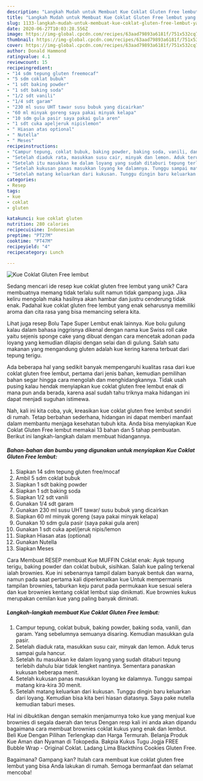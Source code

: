 ```yaml
---
description: "Langkah Mudah untuk Membuat Kue Coklat Gluten Free lembut yang Lezat"
title: "Langkah Mudah untuk Membuat Kue Coklat Gluten Free lembut yang Lezat"
slug: 1133-langkah-mudah-untuk-membuat-kue-coklat-gluten-free-lembut-yang-lezat
date: 2020-06-27T10:03:28.556Z
image: https://img-global.cpcdn.com/recipes/63aad79893a6181f/751x532cq70/kue-coklat-gluten-free-lembut-foto-resep-utama.jpg
thumbnail: https://img-global.cpcdn.com/recipes/63aad79893a6181f/751x532cq70/kue-coklat-gluten-free-lembut-foto-resep-utama.jpg
cover: https://img-global.cpcdn.com/recipes/63aad79893a6181f/751x532cq70/kue-coklat-gluten-free-lembut-foto-resep-utama.jpg
author: Donald Hammond
ratingvalue: 4.1
reviewcount: 15
recipeingredient:
- "14 sdm tepung gluten freemocaf"
- "5 sdm coklat bubuk"
- "1 sdt baking powder"
- "1 sdt baking soda"
- "1/2 sdt vanili"
- "1/4 sdt garam"
- "230 ml susu UHT tawar susu bubuk yang dicairkan"
- "60 ml minyak goreng saya pakai minyak kelapa"
- "10 sdm gula pasir saya pakai gula aren"
- "1 sdt cuka apeljeruk nipislemon"
- " Hiasan atas optional"
- " Nutella"
- " Meses"
recipeinstructions:
- "Campur tepung, coklat bubuk, baking powder, baking soda, vanili, dan garam. Yang sebelumnya semuanya disaring. Kemudian masukkan gula pasir."
- "Setelah diaduk rata, masukkan susu cair, minyak dan lemon. Aduk terus sampai gula hancur."
- "Setelah itu masukkan ke dalam loyang yang sudah ditaburi tepung terlebih dahulu biar tidak lengket nantinya. Sementara panaskan kukusan beberapa menit."
- "Setelah kukusan panas masukkan loyang ke dalamnya. Tunggu sampai matang kira-kira 30 menit."
- "Setelah matang keluarkan dari kukusan. Tunggu dingin baru keluarkan dari loyang. Kemudian bisa kita beri hiasan diatasnya. Saya pake nutella kemudian taburi meses."
categories:
- Resep
tags:
- kue
- coklat
- gluten

katakunci: kue coklat gluten 
nutrition: 280 calories
recipecuisine: Indonesian
preptime: "PT27M"
cooktime: "PT47M"
recipeyield: "4"
recipecategory: Lunch

---
```



![Kue Coklat Gluten Free lembut](https://img-global.cpcdn.com/recipes/63aad79893a6181f/751x532cq70/kue-coklat-gluten-free-lembut-foto-resep-utama.jpg)

Sedang mencari ide resep kue coklat gluten free lembut yang unik? Cara membuatnya memang tidak terlalu sulit namun tidak gampang juga. Jika keliru mengolah maka hasilnya akan hambar dan justru cenderung tidak enak. Padahal kue coklat gluten free lembut yang enak seharusnya memiliki aroma dan cita rasa yang bisa memancing selera kita.

Lihat juga resep Bolu Tape Super Lembut enak lainnya. Kue bolu gulung kalau dalam bahasa inggrisnya dikenal dengan nama kue Swiss roll cake yaitu sejenis sponge cake yang dibuat dengan cara mencetak adonan pada loyang yang kemudian dilapisi dengan selai dan di gulung. Salah satu makanan yang mengandung gluten adalah kue kering karena terbuat dari tepung terigu.

Ada beberapa hal yang sedikit banyak mempengaruhi kualitas rasa dari kue coklat gluten free lembut, pertama dari jenis bahan, kemudian pemilihan bahan segar hingga cara mengolah dan menghidangkannya. Tidak usah pusing kalau hendak menyiapkan kue coklat gluten free lembut enak di mana pun anda berada, karena asal sudah tahu triknya maka hidangan ini dapat menjadi suguhan istimewa.


Nah, kali ini kita coba, yuk, kreasikan kue coklat gluten free lembut sendiri di rumah. Tetap berbahan sederhana, hidangan ini dapat memberi manfaat dalam membantu menjaga kesehatan tubuh kita. Anda bisa menyiapkan Kue Coklat Gluten Free lembut memakai 13 bahan dan 5 tahap pembuatan. Berikut ini langkah-langkah dalam membuat hidangannya.

<!--inarticleads1-->

##### Bahan-bahan dan bumbu yang digunakan untuk menyiapkan Kue Coklat Gluten Free lembut:

1. Siapkan 14 sdm tepung gluten free/mocaf
1. Ambil 5 sdm coklat bubuk
1. Siapkan 1 sdt baking powder
1. Siapkan 1 sdt baking soda
1. Siapkan 1/2 sdt vanili
1. Gunakan 1/4 sdt garam
1. Gunakan 230 ml susu UHT tawar/ susu bubuk yang dicairkan
1. Siapkan 60 ml minyak goreng (saya pakai minyak kelapa)
1. Gunakan 10 sdm gula pasir (saya pakai gula aren)
1. Gunakan 1 sdt cuka apel/jeruk nipis/lemon
1. Siapkan  Hiasan atas (optional)
1. Gunakan  Nutella
1. Siapkan  Meses


Cara Membuat RESEP membuat Kue MUFFIN Coklat enak: Ayak tepung terigu, baking powder dan coklat bubuk, sisihkan. Salah kue paling terkenal ialah brownies. Kue ini sebenarnya tampil dalam banyak bentuk dan warna, namun pada saat pertama kali diperkenalkan kue Untuk mempermanis tampilan brownies, taburkan keju parut pada permukaan kue sesuai selera dan kue brownies kentang coklat lembut siap dinikmati. Kue brownies kukus merupakan cemilan kue yang paling banyak diminati. 

<!--inarticleads2-->

##### Langkah-langkah membuat Kue Coklat Gluten Free lembut:

1. Campur tepung, coklat bubuk, baking powder, baking soda, vanili, dan garam. Yang sebelumnya semuanya disaring. Kemudian masukkan gula pasir.
1. Setelah diaduk rata, masukkan susu cair, minyak dan lemon. Aduk terus sampai gula hancur.
1. Setelah itu masukkan ke dalam loyang yang sudah ditaburi tepung terlebih dahulu biar tidak lengket nantinya. Sementara panaskan kukusan beberapa menit.
1. Setelah kukusan panas masukkan loyang ke dalamnya. Tunggu sampai matang kira-kira 30 menit.
1. Setelah matang keluarkan dari kukusan. Tunggu dingin baru keluarkan dari loyang. Kemudian bisa kita beri hiasan diatasnya. Saya pake nutella kemudian taburi meses.


Hal ini dibuktikan dengan semakin menjamurnya toko kue yang menjual kue brownies di segala daerah dan terus Dengan resp kali ini anda akan dipandu bagaimana cara membuat brownies coklat kukus yang enak dan lembut. Beli Kue Dengan Pilihan Terlengkap dan Harga Termurah. Belanja Produk Kue Aman dan Nyaman di Tokopedia. Bakpia Kukus Tugu Jogja FREE Bubble Wrap - Original Coklat. Ladang Lima Blackthins Cookies Gluten Free. 

Bagaimana? Gampang kan? Itulah cara membuat kue coklat gluten free lembut yang bisa Anda lakukan di rumah. Semoga bermanfaat dan selamat mencoba!
